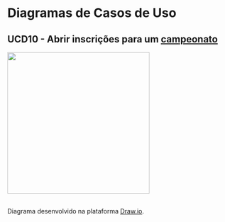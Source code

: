 # Diagramas de Casos de Uso

## UCD10 - Abrir inscrições para um <a href="../../lexico/#campeonato">campeonato</a>

<div class="toolgrid">
	<div>
        <img height="320px" src="../imagens/abrir_inscricoes.png"> 
    </div>
</div>

</br>
<p align="justify">Diagrama desenvolvido na plataforma <a href = "https://app.diagrams.net/">Draw.io</a>.</p>